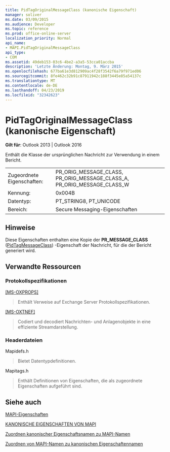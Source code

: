 ```yaml
---
title: PidTagOriginalMessageClass (kanonische Eigenschaft)
manager: soliver
ms.date: 03/09/2015
ms.audience: Developer
ms.topic: reference
ms.prod: office-online-server
localization_priority: Normal
api_name:
- MAPI.PidTagOriginalMessageClass
api_type:
- COM
ms.assetid: 49deb153-03c6-4be2-a3a5-53cca01accba
description: 'Letzte Änderung: Montag, 9. März 2015'
ms.openlocfilehash: 677ba61e3d812909ac4f28f3542f6a79f971ed06
ms.sourcegitcommit: 8fe462c32b91c87911942c188f3445e85a54137c
ms.translationtype: MT
ms.contentlocale: de-DE
ms.lasthandoff: 04/23/2019
ms.locfileid: "32342623"
---
```

# <a name="pidtagoriginalmessageclass-canonical-property"></a>PidTagOriginalMessageClass (kanonische Eigenschaft)

  
  
**Gilt für**: Outlook 2013 | Outlook 2016 
  
Enthält die Klasse der ursprünglichen Nachricht zur Verwendung in einem Bericht.
  
|||
|:-----|:-----|
|Zugeordnete Eigenschaften:  <br/> |PR_ORIG_MESSAGE_CLASS, PR_ORIG_MESSAGE_CLASS_A, PR_ORIG_MESSAGE_CLASS_W  <br/> |
|Kennung:  <br/> |0x004B  <br/> |
|Datentyp:  <br/> |PT_STRING8, PT_UNICODE  <br/> |
|Bereich:  <br/> |Secure Messaging-Eigenschaften  <br/> |
   
## <a name="remarks"></a>Hinweise

Diese Eigenschaften enthalten eine Kopie der **PR_MESSAGE_CLASS** ([PidTagMessageClass](pidtagmessageclass-canonical-property.md)) -Eigenschaft der Nachricht, für die der Bericht generiert wird.
  
## <a name="related-resources"></a>Verwandte Ressourcen

### <a name="protocol-specifications"></a>Protokollspezifikationen

[[MS-OXPROPS]](https://msdn.microsoft.com/library/f6ab1613-aefe-447d-a49c-18217230b148%28Office.15%29.aspx)
  
> Enthält Verweise auf Exchange Server Protokollspezifikationen.
    
[[MS-OXTNEF]](https://msdn.microsoft.com/library/1f0544d7-30b7-4194-b58f-adc82f3763bb%28Office.15%29.aspx)
  
> Codiert und decodiert Nachrichten- und Anlagenobjekte in eine effiziente Streamdarstellung.
    
### <a name="header-files"></a>Headerdateien

Mapidefs.h
  
> Bietet Datentypdefinitionen.
    
Mapitags.h
  
> Enthält Definitionen von Eigenschaften, die als zugeordnete Eigenschaften aufgeführt sind.
    
## <a name="see-also"></a>Siehe auch



[MAPI-Eigenschaften](mapi-properties.md)
  
[KANONISCHE EIGENSCHAFTEN VON MAPI](mapi-canonical-properties.md)
  
[Zuordnen kanonischer Eigenschaftsnamen zu MAPI-Namen](mapping-canonical-property-names-to-mapi-names.md)
  
[Zuordnen von MAPI-Namen zu kanonischen Eigenschaftennamen](mapping-mapi-names-to-canonical-property-names.md)


